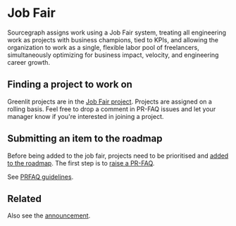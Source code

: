 # Job Fair

Sourcegraph assigns work using a Job Fair system, treating all engineering work as projects with business champions, tied to KPIs, and allowing the organization to work as a single, flexible labor pool of freelancers, simultaneously optimizing for business impact, velocity, and engineering career growth.

## Finding a project to work on

Greenlit projects are in the [Job Fair project](https://github.com/orgs/sourcegraph/projects/302/views/2).
Projects are assigned on a rolling basis. Feel free to drop a comment in PR-FAQ issues and let your manager know if you're interested in joining a project.

## Submitting an item to the roadmap

Before being added to the job fair, projects need to be prioritised and [added to the roadmap](./adding-to-roadmap.md). The first step is to [raise a PR-FAQ](https://github.com/sourcegraph/pr-faqs/issues/new/choose).

See [PRFAQ guidelines](prfaq-process.md).

## Related

Also see the [announcement](https://docs.google.com/document/d/1X9j_wkKlCE9xTwRWefZaOE8OCeisQx6p6gzZTe9aQsI/edit).
